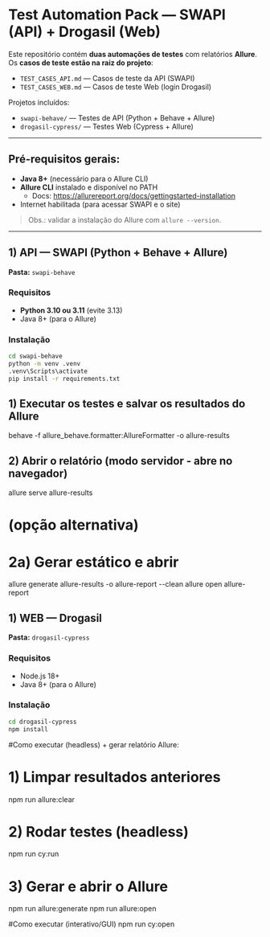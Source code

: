 # Test Automation Pack — SWAPI (API) + Drogasil (Web)

Este repositório contém **duas automações de testes** com relatórios **Allure**.  
Os **casos de teste estão na raiz do projeto**:

- `TEST_CASES_API.md` — Casos de teste da API (SWAPI)  
- `TEST_CASES_WEB.md` — Casos de teste Web (login Drogasil)  

Projetos incluídos:
- `swapi-behave/` — Testes de API (Python + Behave + Allure)  
- `drogasil-cypress/` — Testes Web (Cypress + Allure)  

---

## Pré-requisitos gerais:
- **Java 8+** (necessário para o Allure CLI)  
- **Allure CLI** instalado e disponível no PATH  
  - Docs: https://allurereport.org/docs/gettingstarted-installation  
- Internet habilitada (para acessar SWAPI e o site)  

> Obs.: validar a instalação do Allure com `allure --version`.

---

## 1) API — SWAPI (Python + Behave + Allure)
**Pasta:** `swapi-behave`

### Requisitos
- **Python 3.10 ou 3.11** (evite 3.13)  
- Java 8+ (para o Allure)

### Instalação
```bash
cd swapi-behave
python -m venv .venv
.venv\Scripts\activate
pip install -r requirements.txt
````
## 1) Executar os testes e salvar os resultados do Allure
behave -f allure_behave.formatter:AllureFormatter -o allure-results

## 2) Abrir o relatório (modo servidor - abre no navegador)
allure serve allure-results

# (opção alternativa)
# 2a) Gerar estático e abrir
allure generate allure-results -o allure-report --clean
allure open allure-report

## 1) WEB — Drogasil
**Pasta:** `drogasil-cypress`

### Requisitos
- Node.js 18+
- Java 8+ (para o Allure)

### Instalação
```bash
cd drogasil-cypress
npm install
````
#Como executar (headless) + gerar relatório Allure:
# 1) Limpar resultados anteriores
npm run allure:clear

# 2) Rodar testes (headless)
npm run cy:run

# 3) Gerar e abrir o Allure
npm run allure:generate
npm run allure:open

#Como executar (interativo/GUI)
npm run cy:open
